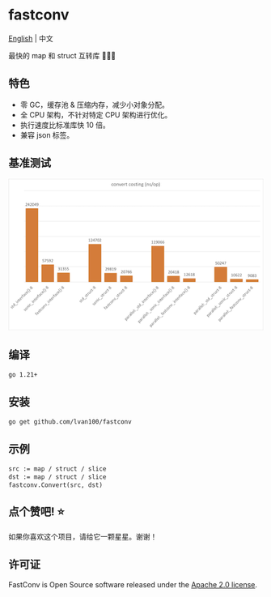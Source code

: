 # fastconv

[English](README.md) | 中文

最快的 map 和 struct 互转库 🚀🚀🚀

## 特色

- 零 GC，缓存池 & 压缩内存，减少小对象分配。
- 全 CPU 架构，不针对特定 CPU 架构进行优化。
- 执行速度比标准库快 10 倍。
- 兼容 json 标签。

## 基准测试

![Benchmarks.png](Benchmarks.png)

## 编译

```
go 1.21+
```

## 安装

```
go get github.com/lvan100/fastconv
```

## 示例

```
src := map / struct / slice
dst := map / struct / slice
fastconv.Convert(src, dst)
```

## 点个赞吧! ⭐

如果你喜欢这个项目，请给它一颗星星。谢谢！

## 许可证

FastConv is Open Source software released under the
[Apache 2.0 license](https://www.apache.org/licenses/LICENSE-2.0.html).
